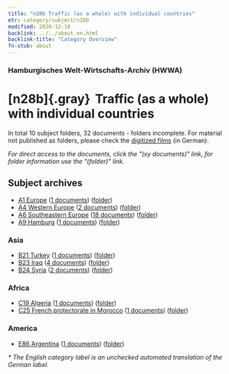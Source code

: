 ```yaml
---
title: "n28b Traffic (as a whole) with individual countries"
etr: category/subject/n28b
modified: 2020-12-18
backlink: ../../about.en.html
backlink-title: "Category Overview"
fn-stub: about
---
```


### Hamburgisches Welt-Wirtschafts-Archiv (HWWA)
# [n28b]{.gray}&#8201; Traffic (as a whole) with individual countries&#160; 





In total 10 subject folders, 32 documents - folders incomplete.
For material not published as folders, please check the [digitized films](/film/h1_sh) (in German).

_For direct access to the documents, click the "(xy documents)" link, for folder information use the "(folder)" link._

## Subject archives


- [A1 Europe](../../../geo/about.en.html#A1) (<a href="https://dfg-viewer.de/show/?tx_dlf[id]=https://pm20.zbw.eu/mets/sh/1408xx/140892/1455xx/145523/public.mets.en.xml" target="_blank">1 documents</a>) ([folder](http://purl.org/pressemappe20/folder/sh/140892,145523))
- [A4 Western Europe](../../../geo/about.en.html#A4) (<a href="https://dfg-viewer.de/show/?tx_dlf[id]=https://pm20.zbw.eu/mets/sh/1408xx/140897/1455xx/145523/public.mets.en.xml" target="_blank">2 documents</a>) ([folder](http://purl.org/pressemappe20/folder/sh/140897,145523))
- [A6 Southeastern Europe](../../../geo/about.en.html#A6) (<a href="https://dfg-viewer.de/show/?tx_dlf[id]=https://pm20.zbw.eu/mets/sh/1409xx/140900/1455xx/145523/public.mets.en.xml" target="_blank">18 documents</a>) ([folder](http://purl.org/pressemappe20/folder/sh/140900,145523))
- [A9 Hamburg](../../../geo/about.en.html#A9) (<a href="https://dfg-viewer.de/show/?tx_dlf[id]=https://pm20.zbw.eu/mets/sh/1409xx/140905/1455xx/145523/public.mets.en.xml" target="_blank">1 documents</a>) ([folder](http://purl.org/pressemappe20/folder/sh/140905,145523))

### Asia

- [B21 Turkey](../../../geo/about.en.html#B21) (<a href="https://dfg-viewer.de/show/?tx_dlf[id]=https://pm20.zbw.eu/mets/sh/1411xx/141111/1455xx/145523/public.mets.en.xml" target="_blank">1 documents</a>) ([folder](http://purl.org/pressemappe20/folder/sh/141111,145523))
- [B23 Iraq](../../../geo/about.en.html#B23) (<a href="https://dfg-viewer.de/show/?tx_dlf[id]=https://pm20.zbw.eu/mets/sh/1411xx/141113/1455xx/145523/public.mets.en.xml" target="_blank">4 documents</a>) ([folder](http://purl.org/pressemappe20/folder/sh/141113,145523))
- [B24 Syria](../../../geo/about.en.html#B24) (<a href="https://dfg-viewer.de/show/?tx_dlf[id]=https://pm20.zbw.eu/mets/sh/1411xx/141114/1455xx/145523/public.mets.en.xml" target="_blank">2 documents</a>) ([folder](http://purl.org/pressemappe20/folder/sh/141114,145523))

### Africa

- [C19 Algeria](../../../geo/about.en.html#C19) (<a href="https://dfg-viewer.de/show/?tx_dlf[id]=https://pm20.zbw.eu/mets/sh/1413xx/141354/1455xx/145523/public.mets.en.xml" target="_blank">1 documents</a>) ([folder](http://purl.org/pressemappe20/folder/sh/141354,145523))
- [C25 French protectorate in Morocco](../../../geo/about.en.html#C25) (<a href="https://dfg-viewer.de/show/?tx_dlf[id]=https://pm20.zbw.eu/mets/sh/1413xx/141358/1455xx/145523/public.mets.en.xml" target="_blank">1 documents</a>) ([folder](http://purl.org/pressemappe20/folder/sh/141358,145523))

### America

- [E86 Argentina](../../../geo/about.en.html#E86) (<a href="https://dfg-viewer.de/show/?tx_dlf[id]=https://pm20.zbw.eu/mets/sh/1416xx/141692/1455xx/145523/public.mets.en.xml" target="_blank">1 documents</a>) ([folder](http://purl.org/pressemappe20/folder/sh/141692,145523))


_* The English category label is an unchecked automated translation of the German label._

